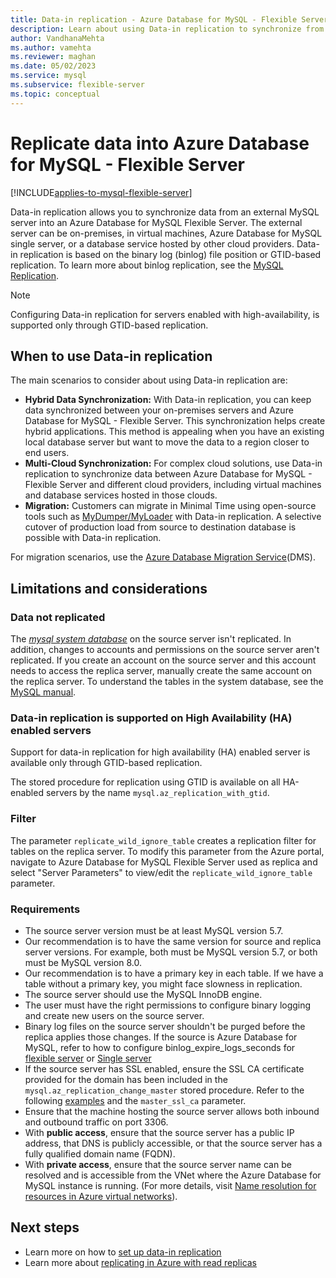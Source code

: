 ```yaml
---
title: Data-in replication - Azure Database for MySQL - Flexible Server
description: Learn about using Data-in replication to synchronize from an external server into the Azure Database for MySQL Flexible Server.
author: VandhanaMehta
ms.author: vamehta
ms.reviewer: maghan
ms.date: 05/02/2023
ms.service: mysql
ms.subservice: flexible-server
ms.topic: conceptual
---
```


# Replicate data into Azure Database for MySQL - Flexible Server

[!INCLUDE[applies-to-mysql-flexible-server](../includes/applies-to-mysql-flexible-server.md)]

Data-in replication allows you to synchronize data from an external MySQL server into an Azure Database for MySQL Flexible Server. The external server can be on-premises, in virtual machines, Azure Database for MySQL single server, or a database service hosted by other cloud providers. Data-in replication is based on the binary log (binlog) file position or GTID-based replication. To learn more about binlog replication, see the [MySQL Replication](https://dev.mysql.com/doc/refman/5.7/en/replication-configuration.html).

> [!NOTE]  
> Configuring Data-in replication for servers enabled with high-availability, is supported only through GTID-based replication.

## When to use Data-in replication

The main scenarios to consider about using Data-in replication are:

- **Hybrid Data Synchronization:** With Data-in replication, you can keep data synchronized between your on-premises servers and Azure Database for MySQL - Flexible Server. This synchronization helps create hybrid applications. This method is appealing when you have an existing local database server but want to move the data to a region closer to end users.
- **Multi-Cloud Synchronization:** For complex cloud solutions, use Data-in replication to synchronize data between Azure Database for MySQL - Flexible Server and different cloud providers, including virtual machines and database services hosted in those clouds.
- **Migration:** Customers can migrate in Minimal Time using open-source tools such as [MyDumper/MyLoader](https://centminmod.com/mydumper.html) with Data-in replication. A selective cutover of production load from source to destination database is possible with Data-in replication.

For migration scenarios, use the [Azure Database Migration Service](https://azure.microsoft.com/services/database-migration/)(DMS).

## Limitations and considerations

### Data not replicated

The [*mysql system database*](https://dev.mysql.com/doc/refman/5.7/en/system-schema.html) on the source server isn't replicated. In addition, changes to accounts and permissions on the source server aren't replicated. If you create an account on the source server and this account needs to access the replica server, manually create the same account on the replica server. To understand the tables in the system database, see the [MySQL manual](https://dev.mysql.com/doc/refman/5.7/en/system-schema.html).

### Data-in replication is supported on High Availability (HA) enabled servers

Support for data-in replication for high availability (HA) enabled server is available only through GTID-based replication.

The stored procedure for replication using GTID is available on all HA-enabled servers by the name `mysql.az_replication_with_gtid`.

### Filter

The parameter `replicate_wild_ignore_table` creates a replication filter for tables on the replica server. To modify this parameter from the Azure portal, navigate to Azure Database for MySQL Flexible Server used as replica and select "Server Parameters" to view/edit the `replicate_wild_ignore_table` parameter.

### Requirements

- The source server version must be at least MySQL version 5.7.
- Our recommendation is to have the same version for source and replica server versions. For example, both must be MySQL version 5.7, or both must be MySQL version 8.0.
- Our recommendation is to have a primary key in each table. If we have a table without a primary key, you might face slowness in replication.
- The source server should use the MySQL InnoDB engine.
- The user must have the right permissions to configure binary logging and create new users on the source server.
- Binary log files on the source server shouldn't be purged before the replica applies those changes. If the source is Azure Database for MySQL, refer to how to configure binlog_expire_logs_seconds for [flexible server](./concepts-server-parameters.md#binlog_expire_logs_seconds) or [Single server](../concepts-server-parameters.md#binlog_expire_logs_seconds)
- If the source server has SSL enabled, ensure the SSL CA certificate provided for the domain has been included in the `mysql.az_replication_change_master` stored procedure. Refer to the following [examples](./how-to-data-in-replication.md#link-source-and-replica-servers-to-start-data-in-replication) and the `master_ssl_ca` parameter.
- Ensure that the machine hosting the source server allows both inbound and outbound traffic on port 3306.
- With **public access**, ensure that the source server has a public IP address, that DNS is publicly accessible, or that the source server has a fully qualified domain name (FQDN).
- With **private access**, ensure that the source server name can be resolved and is accessible from the VNet where the Azure Database for MySQL instance is running. (For more details, visit [Name resolution for resources in Azure virtual networks](../../virtual-network/virtual-networks-name-resolution-for-vms-and-role-instances.md)).

## Next steps

- Learn more on how to [set up data-in replication](how-to-data-in-replication.md)
- Learn more about [replicating in Azure with read replicas](concepts-read-replicas.md)
